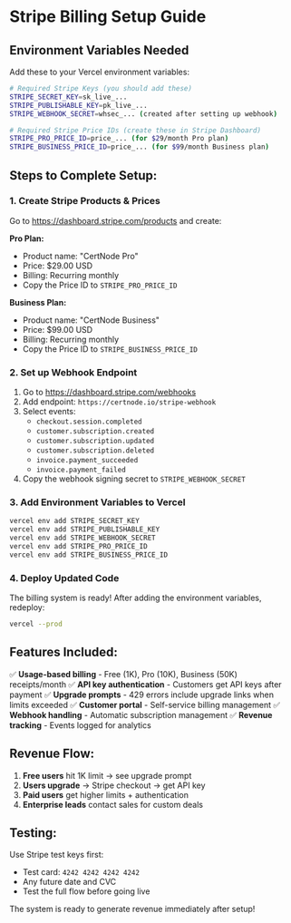 # Stripe Billing Setup Guide

## Environment Variables Needed

Add these to your Vercel environment variables:

```bash
# Required Stripe Keys (you should add these)
STRIPE_SECRET_KEY=sk_live_...
STRIPE_PUBLISHABLE_KEY=pk_live_...
STRIPE_WEBHOOK_SECRET=whsec_... (created after setting up webhook)

# Required Stripe Price IDs (create these in Stripe Dashboard)
STRIPE_PRO_PRICE_ID=price_... (for $29/month Pro plan)
STRIPE_BUSINESS_PRICE_ID=price_... (for $99/month Business plan)
```

## Steps to Complete Setup:

### 1. Create Stripe Products & Prices
Go to https://dashboard.stripe.com/products and create:

**Pro Plan:**
- Product name: "CertNode Pro"
- Price: $29.00 USD
- Billing: Recurring monthly
- Copy the Price ID to `STRIPE_PRO_PRICE_ID`

**Business Plan:**
- Product name: "CertNode Business"
- Price: $99.00 USD
- Billing: Recurring monthly
- Copy the Price ID to `STRIPE_BUSINESS_PRICE_ID`

### 2. Set up Webhook Endpoint
1. Go to https://dashboard.stripe.com/webhooks
2. Add endpoint: `https://certnode.io/stripe-webhook`
3. Select events:
   - `checkout.session.completed`
   - `customer.subscription.created`
   - `customer.subscription.updated`
   - `customer.subscription.deleted`
   - `invoice.payment_succeeded`
   - `invoice.payment_failed`
4. Copy the webhook signing secret to `STRIPE_WEBHOOK_SECRET`

### 3. Add Environment Variables to Vercel
```bash
vercel env add STRIPE_SECRET_KEY
vercel env add STRIPE_PUBLISHABLE_KEY
vercel env add STRIPE_WEBHOOK_SECRET
vercel env add STRIPE_PRO_PRICE_ID
vercel env add STRIPE_BUSINESS_PRICE_ID
```

### 4. Deploy Updated Code
The billing system is ready! After adding the environment variables, redeploy:

```bash
vercel --prod
```

## Features Included:

✅ **Usage-based billing** - Free (1K), Pro (10K), Business (50K) receipts/month
✅ **API key authentication** - Customers get API keys after payment
✅ **Upgrade prompts** - 429 errors include upgrade links when limits exceeded
✅ **Customer portal** - Self-service billing management
✅ **Webhook handling** - Automatic subscription management
✅ **Revenue tracking** - Events logged for analytics

## Revenue Flow:

1. **Free users** hit 1K limit → see upgrade prompt
2. **Users upgrade** → Stripe checkout → get API key
3. **Paid users** get higher limits + authentication
4. **Enterprise leads** contact sales for custom deals

## Testing:

Use Stripe test keys first:
- Test card: `4242 4242 4242 4242`
- Any future date and CVC
- Test the full flow before going live

The system is ready to generate revenue immediately after setup!